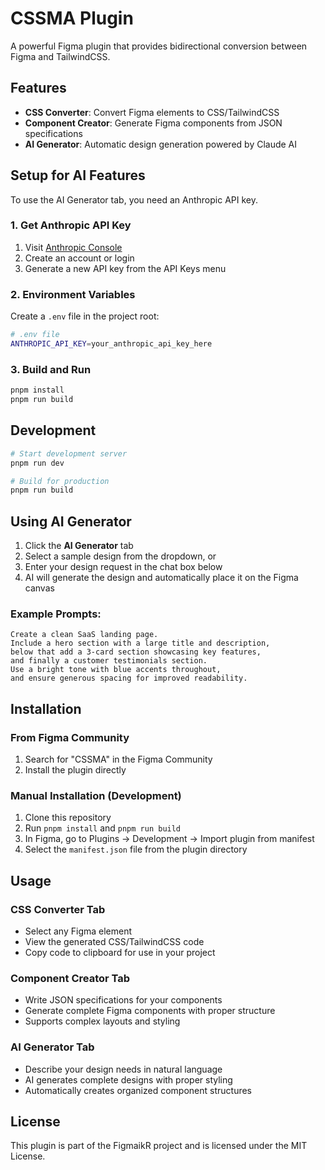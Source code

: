 # CSSMA Plugin

A powerful Figma plugin that provides bidirectional conversion between Figma and TailwindCSS.

## Features

- **CSS Converter**: Convert Figma elements to CSS/TailwindCSS
- **Component Creator**: Generate Figma components from JSON specifications
- **AI Generator**: Automatic design generation powered by Claude AI

## Setup for AI Features

To use the AI Generator tab, you need an Anthropic API key.

### 1. Get Anthropic API Key
1. Visit [Anthropic Console](https://console.anthropic.com/)
2. Create an account or login
3. Generate a new API key from the API Keys menu

### 2. Environment Variables
Create a `.env` file in the project root:

```bash
# .env file
ANTHROPIC_API_KEY=your_anthropic_api_key_here
```

### 3. Build and Run
```bash
pnpm install
pnpm run build
```

## Development

```bash
# Start development server
pnpm run dev

# Build for production
pnpm run build
```

## Using AI Generator

1. Click the **AI Generator** tab
2. Select a sample design from the dropdown, or
3. Enter your design request in the chat box below
4. AI will generate the design and automatically place it on the Figma canvas

### Example Prompts:
```
Create a clean SaaS landing page.
Include a hero section with a large title and description,
below that add a 3-card section showcasing key features,
and finally a customer testimonials section.
Use a bright tone with blue accents throughout,
and ensure generous spacing for improved readability.
```

## Installation

### From Figma Community
1. Search for "CSSMA" in the Figma Community
2. Install the plugin directly

### Manual Installation (Development)
1. Clone this repository
2. Run `pnpm install` and `pnpm run build`
3. In Figma, go to Plugins → Development → Import plugin from manifest
4. Select the `manifest.json` file from the plugin directory

## Usage

### CSS Converter Tab
- Select any Figma element
- View the generated CSS/TailwindCSS code
- Copy code to clipboard for use in your project

### Component Creator Tab
- Write JSON specifications for your components
- Generate complete Figma components with proper structure
- Supports complex layouts and styling

### AI Generator Tab
- Describe your design needs in natural language
- AI generates complete designs with proper styling
- Automatically creates organized component structures

## License

This plugin is part of the FigmaikR project and is licensed under the MIT License. 